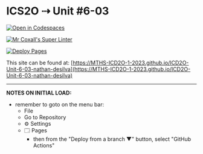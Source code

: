 # ICS2O ⇢ Unit #6-03

[![Open in Codespaces](https://classroom.github.com/assets/launch-codespace-7f7980b617ed060a017424585567c406b6ee15c891e84e1186181d67ecf80aa0.svg)](https://classroom.github.com/open-in-codespaces?assignment_repo_id=15126379)

[![Mr Coxall's Super Linter](https://github.com/MTHS-ICD2O-1-2023/ICD2O-Unit-6-03-nathan-desilva/workflows/Mr%20Coxall's%20Super%20Linter/badge.svg)](https://github.com/MTHS-ICD2O-1-2023/ICD2O-Unit-6-03-nathan-desilva/actions)

[![Deploy Pages](https://github.com/MTHS-ICD2O-1-2023/ICD2O-Unit-6-03-nathan-desilva/workflows/Deploy%20Pages/badge.svg)](https://github.com/MTHS-ICD2O-1-2023/ICD2O-Unit-6-03-nathan-desilva/actions)

This site can be found at: [https://MTHS-ICD2O-1-2023.github.io/ICD2O-Unit-6-03-nathan-desilva](https://MTHS-ICD2O-1-2023.github.io/ICD2O-Unit-6-03-nathan-desilva)

---

**NOTES ON INITIAL LOAD:**
- remember to goto on the menu bar:
  - File
  - Go to Repository
  - ⚙ Settings
  - 🗔 Pages
    - then from the "Deploy from a branch ▼" button, select "GitHub Actions"
